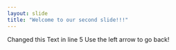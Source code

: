 ```yaml
---
layout: slide
title: "Welcome to our second slide!!!"
---
```

Changed this Text in line 5
Use the left arrow to go back!
